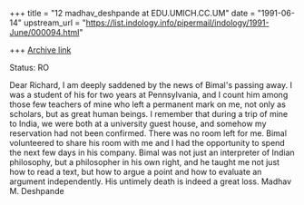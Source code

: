 +++
title = "12 madhav_deshpande at EDU.UMICH.CC.UM"
date = "1991-06-14"
upstream_url = "https://list.indology.info/pipermail/indology/1991-June/000094.html"

+++
[Archive link](https://list.indology.info/pipermail/indology/1991-June/000094.html)

Status: RO

Dear Richard,
        I am deeply saddened by the news of Bimal's passing away.  I
was a student of his for two years at Pennsylvania, and I count him
among those few teachers of mine who left a permanent mark on me, not
only as scholars, but as great human beings.  I remember that during
a trip of mine to India, we were both at a university guest house, and
somehow my reservation had not been confirmed.  There was no room left
for me.  Bimal volunteered to share his room with me and I had the
opportunity to spend the next few days in his company.  Bimal was not
just an interpreter of Indian philosophy, but a philosopher in his
own right, and he taught me not just how to read a text, but how to
argue a point and how to evaluate an argument independently.  His
untimely death is indeed a great loss.
                                        Madhav M. Deshpande




